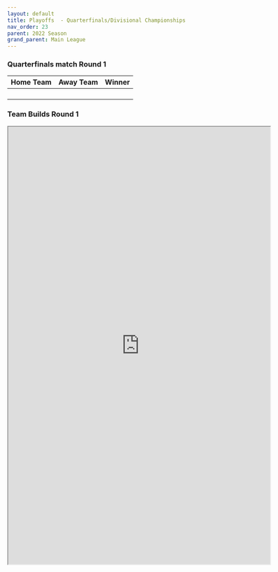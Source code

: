 ```yaml
---
layout: default
title: Playoffs  - Quarterfinals/Divisional Championships
nav_order: 23
parent: 2022 Season
grand_parent: Main League
---
```


### Quarterfinals match Round 1

| Home Team | Away Team | Winner |
|:----------|:----------|:-------|
|           |           |        |
|           |           |        |
|           |           |        |
|           |           |        |



### Team Builds Round 1 

<iframe width=600 height=1000 scrolling="yes" src="https://docs.google.com/document/d/e/2PACX-1vRaFwM-6catYfV0LDwCHKo_M3-96Elh9OZxLuVtN6fAJdn01YWRbQMMwar4ueGPk2Vt40t3iZm73tbh/pub?embedded=true"></iframe>
